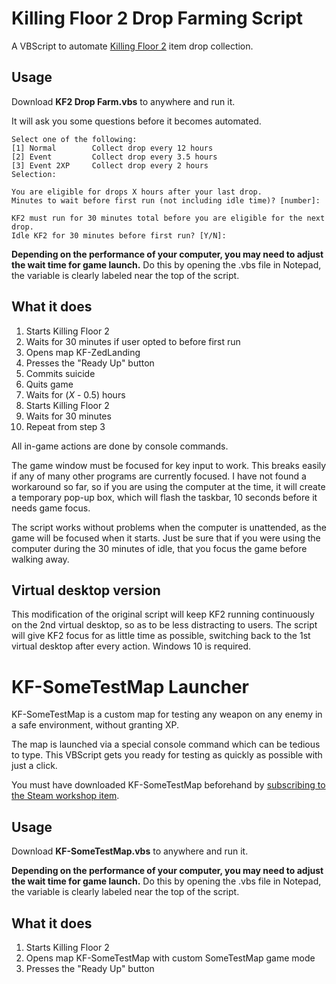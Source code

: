 # Killing Floor 2 Drop Farming Script

A VBScript to automate [Killing Floor 2](http://store.steampowered.com/app/232090/Killing_Floor_2/) item drop collection.

## Usage

Download __KF2 Drop Farm.vbs__ to anywhere and run it.

It will ask you some questions before it becomes automated.

```
Select one of the following:
[1] Normal        Collect drop every 12 hours
[2] Event         Collect drop every 3.5 hours
[3] Event 2XP     Collect drop every 2 hours
Selection:

You are eligible for drops X hours after your last drop.
Minutes to wait before first run (not including idle time)? [number]:

KF2 must run for 30 minutes total before you are eligible for the next drop.
Idle KF2 for 30 minutes before first run? [Y/N]:
```

__Depending on the performance of your computer, you may need to adjust the wait time for game launch.__ Do this by opening the .vbs file in Notepad, the variable is clearly labeled near the top of the script.

## What it does

1. Starts Killing Floor 2
2. Waits for 30 minutes if user opted to before first run
3. Opens map KF-ZedLanding
4. Presses the "Ready Up" button
5. Commits suicide
6. Quits game
7. Waits for (_X_ - 0.5) hours
8. Starts Killing Floor 2
9. Waits for 30 minutes
10. Repeat from step 3

All in-game actions are done by console commands.

The game window must be focused for key input to work. This breaks easily if any of many other programs are currently focused. I have not found a workaround so far, so if you are using the computer at the time, it will create a temporary pop-up box, which will flash the taskbar, 10 seconds before it needs game focus.

The script works without problems when the computer is unattended, as the game will be focused when it starts. Just be sure that if you were using the computer during the 30 minutes of idle, that you focus the game before walking away.

## Virtual desktop version

This modification of the original script will keep KF2 running continuously on the 2nd virtual desktop, so as to be less distracting to users. The script will give KF2 focus for as little time as possible, switching back to the 1st virtual desktop after every action. Windows 10 is required.

# KF-SomeTestMap Launcher

KF-SomeTestMap is a custom map for testing any weapon on any enemy in a safe environment, without granting XP.

The map is launched via a special console command which can be tedious to type. This VBScript gets you ready for testing as quickly as possible with just a click.

You must have downloaded KF-SomeTestMap beforehand by [subscribing to the Steam workshop item](http://steamcommunity.com/sharedfiles/filedetails/?id=643313659).

## Usage

Download __KF-SomeTestMap.vbs__ to anywhere and run it.

__Depending on the performance of your computer, you may need to adjust the wait time for game launch.__ Do this by opening the .vbs file in Notepad, the variable is clearly labeled near the top of the script.

## What it does

1. Starts Killing Floor 2
2. Opens map KF-SomeTestMap with custom SomeTestMap game mode
3. Presses the "Ready Up" button
